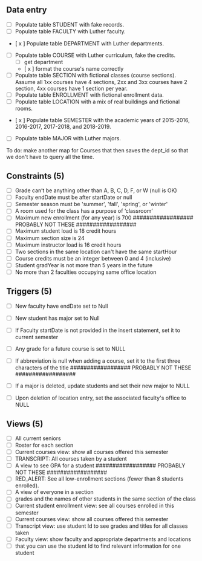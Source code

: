 
## Data entry
- [ ] Populate table STUDENT with fake records.
- [ ] Populate table FACULTY with Luther faculty.
- [ x ] Populate table DEPARTMENT with Luther departments.
- [ ] Populate table COURSE with Luther curriculum, fake the credits. 
    - [ ] get department
    - [ x ] format the course's name correctly
- [ ] Populate table SECTION with fictional classes (course sections). Assume all 1xx courses have 4 sections, 2xx and 3xx courses have 2 section, 4xx courses have 1 section per year.
- [ ] Populate table ENROLLMENT with fictional enrollment data.
- [ ] Populate table LOCATION with a mix of real buildings and fictional rooms.
- [ x ] Populate table SEMESTER with the academic years of 2015-2016, 2016-2017, 2017-2018, and 2018-2019.
- [ ] Populate table MAJOR with Luther majors.


To do:
make another map for Courses that then saves the dept_id so that we don't have to query all the time.






## Constraints (5)
- [ ] Grade can’t be anything other than A, B, C, D, F, or W (null is OK)
- [ ] Faculty endDate must be after startDate or null
- [ ] Semester season must be 'summer', 'fall', 'spring', or 'winter'
- [ ] A room used for the class has a purpose of ‘classroom’
- [ ] Maximum new enrollment (for any year) is 700
##################
PROBABLY NOT THESE
##################
- [ ] Maximum student load is 18 credit hours
- [ ] Maximum section size is 24
- [ ] Maximum instructor load is 16 credit hours
- [ ] Two sections in the same location can't have the same startHour
- [ ] Course credits must be an integer between 0 and 4 (inclusive)
- [ ] Student gradYear is not more than 5 years in the future
- [ ] No more than 2 faculties occupying same office location

## Triggers (5)
- [ ] New faculty have endDate set to Null
- [ ] New student has major set to Null
- [ ] If Faculty startDate is not provided in the insert statement, set it to current semester
- [ ] Any grade for a future course is set to NULL
- [ ] If abbreviation is null when adding a course, set it to the first three characters of the title
##################
PROBABLY NOT THESE
##################
- [ ] If a major is deleted, update students and set their new major to NULL
- [ ] Upon deletion of location entry, set the associated faculty's office to NULL


## Views (5)

- [ ] All current seniors
- [ ] Roster for each section
- [ ] Current courses view: show all courses offered this semester
- [ ] TRANSCRIPT: All courses taken by a student
- [ ] A view to see GPA for a student
##################
PROBABLY NOT THESE
##################
- [ ] RED_ALERT: See all low-enrollment sections (fewer than 8 students enrolled).
- [ ] A view of everyone in a section
- [ ] grades and the names of other students in the same section of the class
- [ ] Current student enrollment view: see all courses enrolled in this semester
- [ ] Current courses view: show all courses offered this semester
- [ ] Transcript view: use student Id to see grades and titles for all classes taken
- [ ] Faculty view: show faculty and appropriate departments and locations
- [ ] that you can use the student Id to find relevant information for one student